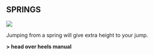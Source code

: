 ## SPRINGS

![](texture-spring.compressed)

Jumping from a spring will give extra height to your jump.

**> head over heels manual**
